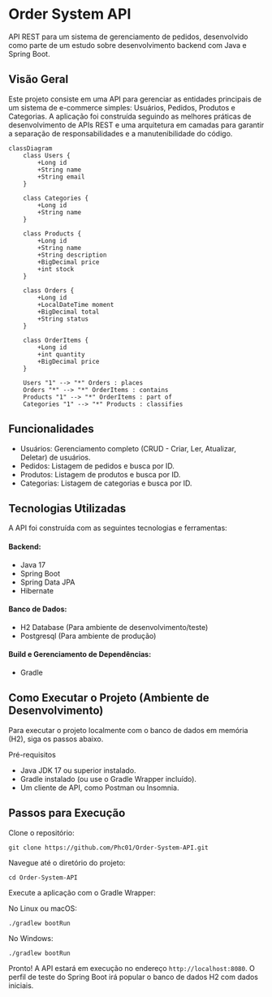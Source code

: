 # Order System API
API REST para um sistema de gerenciamento de pedidos, desenvolvido como parte de um estudo sobre desenvolvimento backend com Java e Spring Boot.

## Visão Geral
Este projeto consiste em uma API para gerenciar as entidades principais de um sistema de e-commerce simples: Usuários, Pedidos, Produtos e Categorias. A aplicação foi construída seguindo as melhores práticas de desenvolvimento de APIs REST e uma arquitetura em camadas para garantir a separação de responsabilidades e a manutenibilidade do código.
```mermaid
classDiagram
    class Users {
        +Long id
        +String name
        +String email
    }

    class Categories {
        +Long id
        +String name
    }

    class Products {
        +Long id
        +String name
        +String description
        +BigDecimal price
        +int stock
    }

    class Orders {
        +Long id
        +LocalDateTime moment
        +BigDecimal total
        +String status
    }

    class OrderItems {
        +Long id
        +int quantity
        +BigDecimal price
    }

    Users "1" --> "*" Orders : places
    Orders "*" --> "*" OrderItems : contains
    Products "1" --> "*" OrderItems : part of
    Categories "1" --> "*" Products : classifies
```

## Funcionalidades
- Usuários: Gerenciamento completo (CRUD - Criar, Ler, Atualizar, Deletar) de usuários.
- Pedidos: Listagem de pedidos e busca por ID.
- Produtos: Listagem de produtos e busca por ID.
- Categorias: Listagem de categorias e busca por ID.

##  Tecnologias Utilizadas
A API foi construída com as seguintes tecnologias e ferramentas:

#### Backend:
- Java 17
- Spring Boot
- Spring Data JPA
- Hibernate
#### Banco de Dados:
- H2 Database (Para ambiente de desenvolvimento/teste)
- Postgresql (Para ambiente de produção)
#### Build e Gerenciamento de Dependências:
- Gradle

## Como Executar o Projeto (Ambiente de Desenvolvimento)
Para executar o projeto localmente com o banco de dados em memória (H2), siga os passos abaixo.

Pré-requisitos
- Java JDK 17 ou superior instalado.
- Gradle instalado (ou use o Gradle Wrapper incluído).
- Um cliente de API, como Postman ou Insomnia.

## Passos para Execução
Clone o repositório:

```
git clone https://github.com/Phc01/Order-System-API.git
```
Navegue até o diretório do projeto:

```
cd Order-System-API
```
Execute a aplicação com o Gradle Wrapper:

No Linux ou macOS:
```
./gradlew bootRun
```
No Windows:
```
./gradlew bootRun
```
Pronto! A API estará em execução no endereço ```http://localhost:8080```. O perfil de teste do Spring Boot irá popular o banco de dados H2 com dados iniciais.